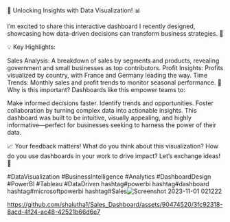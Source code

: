 🚀 Unlocking Insights with Data Visualization! 📊

I’m excited to share this interactive dashboard I recently designed, showcasing how data-driven decisions can transform business strategies. 🌟

💡 Key Highlights:

Sales Analysis: A breakdown of sales by segments and products, revealing government and small businesses as top contributors.
Profit Insights: Profits visualized by country, with France and Germany leading the way.
Time Trends: Monthly sales and profit trends to monitor seasonal performance.
📍 Why is this important? Dashboards like this empower teams to:

Make informed decisions faster.
Identify trends and opportunities.
Foster collaboration by turning complex data into actionable insights.
This dashboard was built to be intuitive, visually appealing, and highly informative—perfect for businesses seeking to harness the power of their data.

📈 Your feedback matters! What do you think about this visualization? How do you use dashboards in your work to drive impact? Let’s exchange ideas! 💬

#DataVisualization #BusinessIntelligence #Analytics #DashboardDesign #PowerBI #Tableau #DataDriven
hashtag#powerbi hashtag#dashboard hashtag#microsoftpowerbi hashtag#Sales![Screenshot 2023-11-01 021222](https://github.com/shalutha1/Sales_Dashboard/assets/90474520/4ccb211a-e7fb-4006-8e55-c40f6390c966)



https://github.com/shalutha1/Sales_Dashboard/assets/90474520/3fc92318-8acd-4f24-ac48-42521b66d6e7

